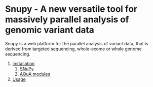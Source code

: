 # Snupy - A new versatile tool for massively parallel analysis of genomic variant data
Snupy is a web platform for the parallel analysis of variant data, that is derived from targeted sequencing, whole-exome or whole genome sequencing. 

1. [Installation](doc/INSTALLATION.md)
    1. [SNuPy](doc/INSTALLATION_snupy.md)
    2. [AQuA modules](doc/INSTALLATION_aqua.md)
2. [Usage](doc/USAGE.md)
